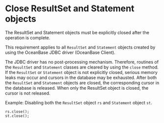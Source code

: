 Close ResultSet and Statement objects 
==========================================================

The ResultSet and Statement objects must be explicitly closed after the operation is complete. 

This requirement applies to all `ResultSet` and `Statement` objects created by using the OceanBase JDBC driver (OceanBase Client). 

The JDBC driver has no post-processing mechanism. Therefore, routines of the `ResultSet` and `Statement` classes are cleared by using the `close` method. If the `ResultSet` or `Statement` object is not explicitly closed, serious memory leaks may occur and cursors in the database may be exhausted. After both the `ResultSet` and `Statement` objects are closed, the corresponding cursor in the database is released. When only the ResultSet object is closed, the cursor is not released. 

Example: Disabling both the `ResultSet` object `rs` and `Statement` object `st`. 

```unknow
rs.close();
st.close();
```


